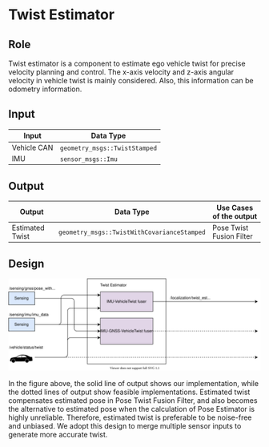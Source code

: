 Twist Estimator
==============

## Role

Twist estimator is a component to estimate ego vehicle twist for precise velocity planning and control. The x-axis velocity and z-axis angular velocity in vehicle twist is mainly considered. Also, this information can be odometry information. 

## Input

| Input          | Data Type                                            |
|----------------|------------------------------------------------------|
| Vehicle CAN    | `geometry_msgs::TwistStamped`                        |
| IMU            | `sensor_msgs::Imu`                                   |

## Output

| Output            | Data Type                                   | Use Cases of the output         |
|-------------------|---------------------------------------------|---------------------------------|
| Estimated Twist   | `geometry_msgs::TwistWithCovarianceStamped` | Pose Twist Fusion Filter        |

## Design
 
![Twist_Estimator](/design/img/Twist_Estimator.svg)

In the figure above, the solid line of output shows our implementation, while the dotted lines of output show feasible implementations. Estimated twist compensates estimated pose in Pose Twist Fusion Filter, and also becomes the alternative to estimated pose when the calculation of Pose Estimator is highly unreliable. Therefore, estimated twist is preferable to be noise-free and unbiased. We adopt this design to merge multiple sensor inputs to generate more accurate twist.

